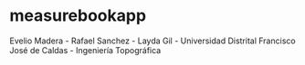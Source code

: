 # measurebookapp

Evelio Madera - 
Rafael Sanchez - 
Layda Gil - 
Universidad Distrital Francisco José de Caldas - 
Ingeniería Topográfica
